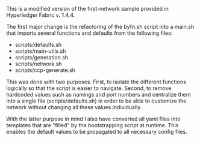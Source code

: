 This is a modified version of the first-network sample provided in Hyperledger Fabric v. 1.4.4. 

The first major change is the refactoring of the byfn.sh script into a main.sh that imports several functions and defaults from the following files:

- scripts/defaults.sh
- scripts/main-utils.sh
- scripts/generation.sh
- scripts/network.sh
- scripts/ccp-generate.sh

This was done with two purposes. First, to isolate the different functions logically so that the script is easier to navigate. Second, to remove hardcoded values such as namings and port numbers and centralize them into a single file (scripts/defaults.sh) in order to be able to customize the network without changing all these values individually. 

With the latter purpose in mind I also have converted all yaml files into templates that are "filled" by the bootstrapping script at runtime. This enables the default values to be propagated to all necessary config files.
